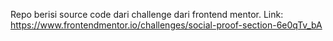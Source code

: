 Repo berisi source code dari challenge dari frontend mentor. Link: https://www.frontendmentor.io/challenges/social-proof-section-6e0qTv_bA
